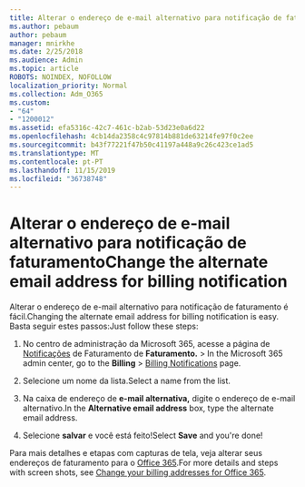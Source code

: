```yaml
---
title: Alterar o endereço de e-mail alternativo para notificação de faturamento
ms.author: pebaum
author: pebaum
manager: mnirkhe
ms.date: 2/25/2018
ms.audience: Admin
ms.topic: article
ROBOTS: NOINDEX, NOFOLLOW
localization_priority: Normal
ms.collection: Adm_O365
ms.custom:
- "64"
- "1200012"
ms.assetid: efa5316c-42c7-461c-b2ab-53d23e0a6d22
ms.openlocfilehash: 4cb14da2358c4c97814b881de63214fe97f0c2ee
ms.sourcegitcommit: b43f77221f47b50c41197a448a9c26c423ce1ad5
ms.translationtype: MT
ms.contentlocale: pt-PT
ms.lasthandoff: 11/15/2019
ms.locfileid: "36738748"
---
```

# <a name="change-the-alternate-email-address-for-billing-notification"></a><span data-ttu-id="eb9a6-102">Alterar o endereço de e-mail alternativo para notificação de faturamento</span><span class="sxs-lookup"><span data-stu-id="eb9a6-102">Change the alternate email address for billing notification</span></span>

<span data-ttu-id="eb9a6-103">Alterar o endereço de e-mail alternativo para notificação de faturamento é fácil.</span><span class="sxs-lookup"><span data-stu-id="eb9a6-103">Changing the alternate email address for billing notification is easy.</span></span> <span data-ttu-id="eb9a6-104">Basta seguir estes passos:</span><span class="sxs-lookup"><span data-stu-id="eb9a6-104">Just follow these steps:</span></span>
  
1. <span data-ttu-id="eb9a6-105">No centro de administração da Microsoft 365, acesse a página de [Notificações](https://go.microsoft.com/fwlink/p/?linkid=853212) de Faturamento de **Faturamento.** \>  </span><span class="sxs-lookup"><span data-stu-id="eb9a6-105">In the Microsoft 365 admin center, go to the **Billing** \>  [Billing Notifications](https://go.microsoft.com/fwlink/p/?linkid=853212) page.</span></span>

2. <span data-ttu-id="eb9a6-106">Selecione um nome da lista.</span><span class="sxs-lookup"><span data-stu-id="eb9a6-106">Select a name from the list.</span></span>

3. <span data-ttu-id="eb9a6-107">Na caixa de endereço de **e-mail alternativa,** digite o endereço de e-mail alternativo.</span><span class="sxs-lookup"><span data-stu-id="eb9a6-107">In the **Alternative email address** box, type the alternate email address.</span></span>

4. <span data-ttu-id="eb9a6-108">Selecione **salvar** e você está feito!</span><span class="sxs-lookup"><span data-stu-id="eb9a6-108">Select **Save** and you're done!</span></span>

<span data-ttu-id="eb9a6-109">Para mais detalhes e etapas com capturas de tela, veja alterar seus endereços de faturamento para o [Office 365](https://docs.microsoft.com/office365/admin/subscriptions-and-billing/change-your-billing-addresses).</span><span class="sxs-lookup"><span data-stu-id="eb9a6-109">For more details and steps with screen shots, see [Change your billing addresses for Office 365](https://docs.microsoft.com/office365/admin/subscriptions-and-billing/change-your-billing-addresses).</span></span>
  